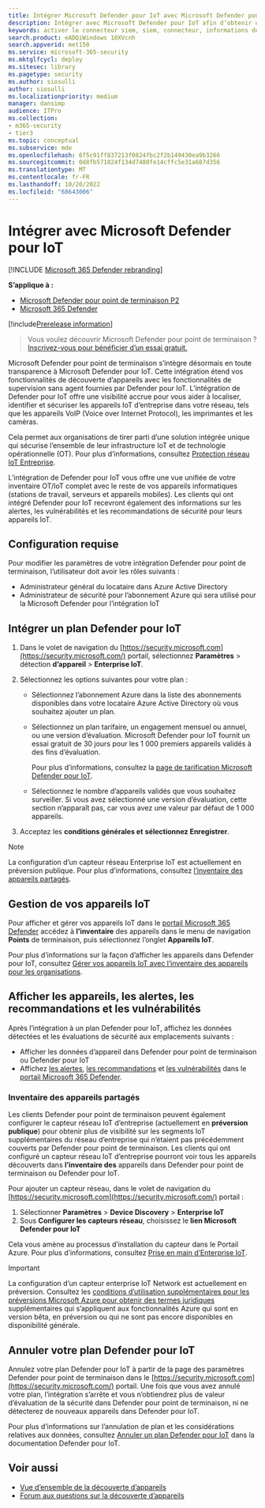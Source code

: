 ```yaml
---
title: Intégrer Microsoft Defender pour IoT avec Microsoft Defender pour point de terminaison
description: Intégrer avec Microsoft Defender pour IoT afin d’obtenir une visibilité et des évaluations de sécurité axées sur les appareils IoT.
keywords: activer le connecteur siem, siem, connecteur, informations de sécurité et événements
search.product: eADQiWindows 10XVcnh
search.appverid: met150
ms.service: microsoft-365-security
ms.mktglfcycl: deploy
ms.sitesec: library
ms.pagetype: security
ms.author: siosulli
author: siosulli
ms.localizationpriority: medium
manager: dansimp
audience: ITPro
ms.collection:
- m365-security
- tier3
ms.topic: conceptual
ms.subservice: mde
ms.openlocfilehash: 6f5c91ff837213f0824fbc2f2b149430ea9b3266
ms.sourcegitcommit: 0d8fb571024f134d7480fe14cffc5e31a687d356
ms.translationtype: MT
ms.contentlocale: fr-FR
ms.lasthandoff: 10/20/2022
ms.locfileid: "68643006"
---
```

# <a name="onboard-with-microsoft-defender-for-iot"></a>Intégrer avec Microsoft Defender pour IoT

[!INCLUDE [Microsoft 365 Defender rebranding](../../includes/microsoft-defender.md)]

**S’applique à :**

- [Microsoft Defender pour point de terminaison P2](https://go.microsoft.com/fwlink/?linkid=2154037)
- [Microsoft 365 Defender](https://go.microsoft.com/fwlink/?linkid=2118804)

[!include[Prerelease information](../../includes/prerelease.md)]

> Vous voulez découvrir Microsoft Defender pour point de terminaison ? [Inscrivez-vous pour bénéficier d’un essai gratuit.](https://signup.microsoft.com/create-account/signup?products=7f379fee-c4f9-4278-b0a1-e4c8c2fcdf7e&ru=https://aka.ms/MDEp2OpenTrial?ocid=docs-wdatp-enablesiem-abovefoldlink)

Microsoft Defender pour point de terminaison s’intègre désormais en toute transparence à Microsoft Defender pour IoT. Cette intégration étend vos fonctionnalités de découverte d’appareils avec les fonctionnalités de supervision sans agent fournies par Defender pour IoT. L’intégration de Defender pour IoT offre une visibilité accrue pour vous aider à localiser, identifier et sécuriser les appareils IoT d’entreprise dans votre réseau, tels que les appareils VoIP (Voice over Internet Protocol), les imprimantes et les caméras.

Cela permet aux organisations de tirer parti d’une solution intégrée unique qui sécurise l’ensemble de leur infrastructure IoT et de technologie opérationnelle (OT). Pour plus d’informations, consultez [Protection réseau IoT Entreprise](/azure/defender-for-iot/organizations/overview-eiot).

L’intégration de Defender pour IoT vous offre une vue unifiée de votre inventaire OT/IoT complet avec le reste de vos appareils informatiques (stations de travail, serveurs et appareils mobiles). Les clients qui ont intégré Defender pour IoT recevront également des informations sur les alertes, les vulnérabilités et les recommandations de sécurité pour leurs appareils IoT.

## <a name="prerequisites"></a>Configuration requise

Pour modifier les paramètres de votre intégration Defender pour point de terminaison, l’utilisateur doit avoir les rôles suivants :

- Administrateur général du locataire dans Azure Active Directory
- Administrateur de sécurité pour l’abonnement Azure qui sera utilisé pour la Microsoft Defender pour l’intégration IoT

## <a name="onboard-a-defender-for-iot-plan"></a>Intégrer un plan Defender pour IoT

1. Dans le volet de navigation du [https://security.microsoft.com](https://security.microsoft.com/) portail, sélectionnez **Paramètres** \> détection **d’appareil** \> **Enterprise IoT**.

2. Sélectionnez les options suivantes pour votre plan :

   - Sélectionnez l’abonnement Azure dans la liste des abonnements disponibles dans votre locataire Azure Active Directory où vous souhaitez ajouter un plan.

   - Sélectionnez un plan tarifaire, un engagement mensuel ou annuel, ou une version d’évaluation. Microsoft Defender pour IoT fournit un essai gratuit de 30 jours pour les 1 000 premiers appareils validés à des fins d’évaluation.

      Pour plus d’informations, consultez la [page de tarification Microsoft Defender pour IoT](https://azure.microsoft.com/pricing/details/iot-defender/).

   - Sélectionnez le nombre d’appareils validés que vous souhaitez surveiller. Si vous avez sélectionné une version d’évaluation, cette section n’apparaît pas, car vous avez une valeur par défaut de 1 000 appareils.

3. Acceptez les **conditions générales et** **sélectionnez Enregistrer**.

> [!NOTE]
> La configuration d’un capteur réseau Enterprise IoT est actuellement en préversion publique. Pour plus d’informations, consultez [l’inventaire des appareils partagés](#shared-device-inventory).

## <a name="managing-your-iot-devices"></a>Gestion de vos appareils IoT

Pour afficher et gérer vos appareils IoT dans le [portail Microsoft 365 Defender](https://security.microsoft.com/) accédez à **l’inventaire** des appareils dans le menu de navigation **Points** de terminaison, puis sélectionnez l’onglet **Appareils IoT**.

Pour plus d’informations sur la façon d’afficher les appareils dans Defender pour IoT, consultez [Gérer vos appareils IoT avec l’inventaire des appareils pour les organisations](/azure/defender-for-iot/organizations/how-to-manage-device-inventory-for-organizations).

## <a name="view-devices-alerts-recommendations-and-vulnerabilities"></a>Afficher les appareils, les alertes, les recommandations et les vulnérabilités

Après l’intégration à un plan Defender pour IoT, affichez les données détectées et les évaluations de sécurité aux emplacements suivants :

- Afficher les données d’appareil dans Defender pour point de terminaison ou Defender pour IoT
- Affichez [les alertes](alerts-queue-endpoint-detection-response.md), [les recommandations](../defender-vulnerability-management/tvm-security-recommendation.md) et [les vulnérabilités](../defender-vulnerability-management/tvm-weaknesses.md) dans le [portail Microsoft 365 Defender](https://security.microsoft.com).

### <a name="shared-device-inventory"></a>Inventaire des appareils partagés

Les clients Defender pour point de terminaison peuvent également configurer le capteur réseau IoT d’entreprise (actuellement en **préversion publique**) pour obtenir plus de visibilité sur les segments IoT supplémentaires du réseau d’entreprise qui n’étaient pas précédemment couverts par Defender pour point de terminaison. Les clients qui ont configuré un capteur réseau IoT d’entreprise pourront voir tous les appareils découverts dans **l’inventaire des** appareils dans Defender pour point de terminaison ou Defender pour IoT.

Pour ajouter un capteur réseau, dans le volet de navigation du [https://security.microsoft.com](https://security.microsoft.com/) portail :

1. Sélectionner **Paramètres** \> **Device Discovery** \> **Enterprise IoT**
2. Sous **Configurer les capteurs réseau**, choisissez le **lien Microsoft Defender pour IoT**

Cela vous amène au processus d’installation du capteur dans le Portail Azure. Pour plus d’informations, consultez [Prise en main d’Enterprise IoT](/azure/defender-for-iot/organizations/tutorial-getting-started-eiot-sensor).

> [!IMPORTANT]
> La configuration d’un capteur enterprise IoT Network est actuellement en préversion. Consultez les [conditions d’utilisation supplémentaires pour les préversions Microsoft Azure pour obtenir des termes juridiques](https://azure.microsoft.com/support/legal/preview-supplemental-terms/) supplémentaires qui s’appliquent aux fonctionnalités Azure qui sont en version bêta, en préversion ou qui ne sont pas encore disponibles en disponibilité générale.

## <a name="cancel-your-defender-for-iot-plan"></a>Annuler votre plan Defender pour IoT

Annulez votre plan Defender pour IoT à partir de la page des paramètres Defender pour point de terminaison dans le [https://security.microsoft.com](https://security.microsoft.com/) portail. Une fois que vous avez annulé votre plan, l’intégration s’arrête et vous n’obtiendrez plus de valeur d’évaluation de la sécurité dans Defender pour point de terminaison, ni ne détecterez de nouveaux appareils dans Defender pour IoT.

Pour plus d’informations sur l’annulation de plan et les considérations relatives aux données, consultez [Annuler un plan Defender pour IoT](/azure/defender-for-iot/organizations/how-to-manage-subscriptions#cancel-a-defender-for-iot-plan-from-a-subscription) dans la documentation Defender pour IoT.

## <a name="see-also"></a>Voir aussi

- [Vue d’ensemble de la découverte d’appareils](configure-device-discovery.md)
- [Forum aux questions sur la découverte d’appareils](device-discovery-faq.md)
